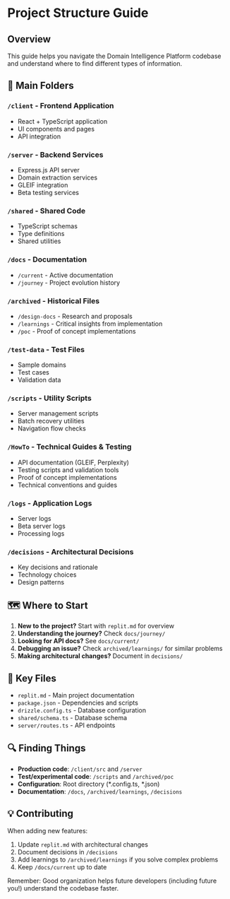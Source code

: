 # Project Structure Guide

## Overview
This guide helps you navigate the Domain Intelligence Platform codebase and understand where to find different types of information.

## 📁 Main Folders

### `/client` - Frontend Application
- React + TypeScript application
- UI components and pages
- API integration

### `/server` - Backend Services  
- Express.js API server
- Domain extraction services
- GLEIF integration
- Beta testing services

### `/shared` - Shared Code
- TypeScript schemas
- Type definitions  
- Shared utilities

### `/docs` - Documentation
- `/current` - Active documentation
- `/journey` - Project evolution history

### `/archived` - Historical Files
- `/design-docs` - Research and proposals
- `/learnings` - Critical insights from implementation
- `/poc` - Proof of concept implementations

### `/test-data` - Test Files
- Sample domains
- Test cases
- Validation data

### `/scripts` - Utility Scripts
- Server management scripts
- Batch recovery utilities
- Navigation flow checks

### `/HowTo` - Technical Guides & Testing
- API documentation (GLEIF, Perplexity)
- Testing scripts and validation tools
- Proof of concept implementations
- Technical conventions and guides

### `/logs` - Application Logs
- Server logs
- Beta server logs
- Processing logs

### `/decisions` - Architectural Decisions
- Key decisions and rationale
- Technology choices
- Design patterns

## 🗺️ Where to Start

1. **New to the project?** Start with `replit.md` for overview
2. **Understanding the journey?** Check `docs/journey/`
3. **Looking for API docs?** See `docs/current/`
4. **Debugging an issue?** Check `archived/learnings/` for similar problems
5. **Making architectural changes?** Document in `decisions/`

## 📝 Key Files

- `replit.md` - Main project documentation
- `package.json` - Dependencies and scripts
- `drizzle.config.ts` - Database configuration
- `shared/schema.ts` - Database schema
- `server/routes.ts` - API endpoints

## 🔍 Finding Things

- **Production code**: `/client/src` and `/server`
- **Test/experimental code**: `/scripts` and `/archived/poc`
- **Configuration**: Root directory (*.config.ts, *.json)
- **Documentation**: `/docs`, `/archived/learnings`, `/decisions`

## 💡 Contributing

When adding new features:
1. Update `replit.md` with architectural changes
2. Document decisions in `/decisions`
3. Add learnings to `/archived/learnings` if you solve complex problems
4. Keep `/docs/current` up to date

Remember: Good organization helps future developers (including future you!) understand the codebase faster.